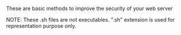 These are basic methods to improve the security of your web server

NOTE: These .sh files are not executables. ".sh" extension is used for representation purpose only.